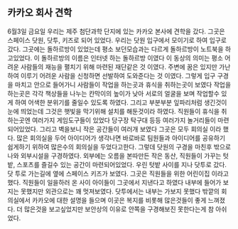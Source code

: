 카카오 회사 견학
---
6월3일 금요일 우리는 제주 첨단과학 단지에 있는 카카오 본사에 견학을 갔다.   그곳은 스페이스 닷원, 닷투, 키즈로 되어 있었다. 우리는 닷원 입구에서 모이기로 하여 입구로 갔다. 그곳에는 돌하르방이 있었는데 평소 보던모습과는 다르게 돌하르방이 노트북을 하고있었다.
이 돌하르방의 이름은 인터넷 하는 돌하르방 이였다 이 동상의 의미는 평소 어려운 사람들의 재능을 펼치기 위해 마련된 재단같은 것 이였다. 주변에 꿈은 있지만 가난하여 이루기 어려운 사람을 신청하면 선발하여 도와준다는 것 이였다. 그렇게 입구 구경을 마치고 안으로 들어가니 사람들이 작업을 하는곳과 휴식을 취하는곳이 보였다 작업을 하는곳은 각각 책상들을 나누는 칸막이의 높이가 낮아 서로의 얼굴을 보며 작업할수 있게 하여 어색한 분위기를 줄일수 있도록 하였다. 그리고 부분부분 잎파리처럼 생긴것이 눈에 띄었는데 그것은 햇빛을 막기위해 설치를 해둔것이라 하였다. 
직원들이 휴식을 취하는곳엔 여러가지 게임도구들이 있었다 당구장 탁구대 등등 여러가지 놀거리들이 마련되어있었다. 그리고 벽을보니 작은 공간들이 여러개 보였다 그곳은 모두 회의실 이라 했다. 
많은 회의실을 두어 아이디어가 생각나면 바로바로 팀원들과 아이디어를 공유하기 쉽게하기 위하여 많은수의 회의실을 두었다고한다. 그렇데 닷원의 구경을 마친후 밖으로 나와 외부시설을 구경하였다. 외부에는 오름을 본따만든 작은 동산, 직원들이 가꾸는 텃밭, 스포츠를 즐길수 있는 공간이 마련되어있었다. 우린 텃밭 사이를 지나 닷투로 갔다. 닷 투로 가는길에 옆에 스페이스 키즈가 보였다. 그곳은 직원들을 위한 어린이집 이라고 했다. 직원들이 일을하러 온 사이 아이들이 그곳에서 지낸다고 하였다 내부에 들어가 보지는 못했지만 외관으로는 꽤 멋져보였다. 닷투에서는 내부는 가보지 못했다 밖깥의 회의실에서 카카오에 대한 설명을 들으며 이곳은 복지를 비롯해 많은것들이 좋게 느껴졌다. 더 많은것을 보고싶었지만 보안상의 이유로 안쪽을 구경해보진 못한다는게 참 아쉬었다.